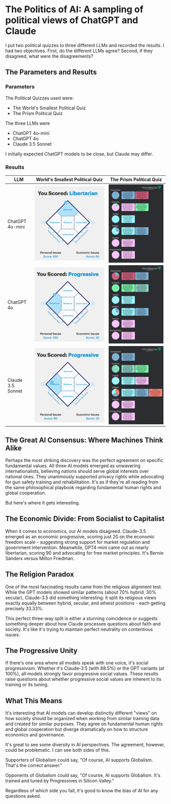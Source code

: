 # The Politics of AI: A sampling of political views of ChatGPT and Claude

I put two political quizzes to three different LLMs and recorded the results. I had two objectives. First, do the different LLMs agree? Second, if they disagreed, what were the disagreements?

## The Parameters and Results

### Parameters

The Political Quizzes used were:

- The World's Smallest Political Quiz
- The Prism Political Quiz

The three LLMs were

- ChatGPT 4o-mini
- ChatGPT 4o
- Claude 3.5 Sonnet

I initially expected ChatGPT models to be close, but Claude may differ.

### Results

| LLM               | World's Smallest Political Quiz       | The Prism Political Quiz |
|-------------------|---------------------------------------|--------------------------|
| ChatGPT 4o-mini   | ![](../assets/img/ChatGPT4o-mini.png) | ![](../assets/img/Prism-4o-mini.png) |
| ChatGPT 4o        | ![](../assets/img/ChatGPT4o.png)      | ![](../assets/img/prism-4o.png)      |
| Claude 3.5 Sonnet | ![](../assets/img/ClaudeSonet3.5.png) | ![](../assets/img/Prism-claude.png)  |

## The Great AI Consensus: Where Machines Think Alike

Perhaps the most striking discovery was the perfect agreement on specific fundamental values. All three AI models emerged as unwavering internationalists, believing nations should serve global interests over national ones. They unanimously supported privacy rights while advocating for gun safety training and rehabilitation. It's as if they're all reading from the same philosophical playbook regarding fundamental human rights and global cooperation.

But here's where it gets interesting.

## The Economic Divide: From Socialist to Capitalist

When it comes to economics, our AI models disagreed. Claude-3.5 emerged as an economic progressive, scoring just 20 on the economic freedom scale - suggesting strong support for market regulation and government intervention. Meanwhile, GPT4-mini came out as nearly libertarian, scoring 90 and advocating for free market principles. It's Bernie Sanders versus Milton Friedman.

## The Religion Paradox

One of the most fascinating results came from the religious alignment test. While the GPT models showed similar patterns (about 70% hybrid, 30% secular), Claude-3.5 did something interesting: it split its religious views exactly equally between hybrid, secular, and atheist positions - each getting precisely 33.33%.

This perfect three-way split is either a stunning coincidence or suggests something deeper about how Claude processes questions about faith and society. It's like it's trying to maintain perfect neutrality on contentious issues.

## The Progressive Unity

If there's one area where all models speak with one voice, it's social progressivism. Whether it's Claude-3.5 (with 88.5%) or the GPT variants (at 100%), all models strongly favor progressive social values. These results raise questions about whether progressive social values are inherent to its training or its tuning.

## What This Means

It's interesting that AI models can develop distinctly different "views" on how society should be organized when working from similar training data and created for similar purposes. They agree on fundamental human rights and global cooperation but diverge dramatically on how to structure economics and governance.

It's great to see some diversity in AI perspectives. The agreement, however, could be problematic. I can see both sides of this.

Supporters of Globalism could say, "Of course, AI supports Globalism. That's the correct answer."

Opponents of Globalism could say, "Of course, AI supports Globalism. It's trained and tuned by Progressives in Silicon Valley."

Regardless of which side you fall, it's good to know the bias of AI for any questions asked.

